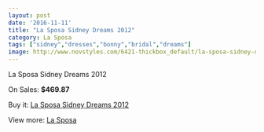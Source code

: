 ```yaml
---
layout: post
date: '2016-11-11'
title: "La Sposa Sidney Dreams 2012"
category: La Sposa
tags: ["sidney","dresses","bonny","bridal","dreams"]
image: http://www.novstyles.com/6421-thickbox_default/la-sposa-sidney-dreams-2012.jpg
---
```

La Sposa Sidney Dreams 2012

On Sales: **$469.87**
<a href="https://www.novstyles.com/en/la-sposa/4199-la-sposa-sidney-dreams-2012.html"><amp-img layout="responsive" width="600" height="600" src="//www.novstyles.com/6421-thickbox_default/la-sposa-sidney-dreams-2012.jpg" alt="La Sposa Sidney Dreams 2012 0" /></a>

Buy it: [La Sposa Sidney Dreams 2012](https://www.novstyles.com/en/la-sposa/4199-la-sposa-sidney-dreams-2012.html "La Sposa Sidney Dreams 2012")

View more: [La Sposa](https://www.novstyles.com/en/23-la-sposa "La Sposa")